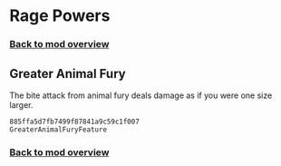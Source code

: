 # Rage Powers

### [Back to mod overview](./README.md)

## Greater Animal Fury

The bite attack from animal fury deals damage as if you were one size larger.

`885ffa5d7fb7499f87841a9c59c1f007`  
`GreaterAnimalFuryFeature`  


### [Back to mod overview](./README.md)

